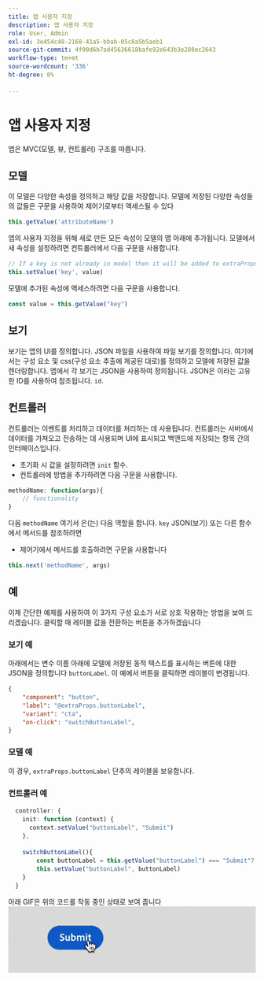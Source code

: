 ```yaml
---
title: 앱 사용자 지정
description: 앱 사용자 지정
role: User, Admin
exl-id: 3e454c48-2168-41a5-bbab-05c8a5b5aeb1
source-git-commit: 4f00d6b7ad45636618bafe92e643b3e288ec2643
workflow-type: tm+mt
source-wordcount: '336'
ht-degree: 0%

---
```


# 앱 사용자 지정

앱은 MVC(모델, 뷰, 컨트롤러) 구조를 따릅니다.

## 모델

이 모델은 다양한 속성을 정의하고 해당 값을 저장합니다. 모델에 저장된 다양한 속성들의 값들은 구문을 사용하여 제어기로부터 액세스될 수 있다

```typescript
this.getValue('attributeName')
```

앱의 사용자 지정을 위해 새로 만든 모든 속성이 모델의 맵 아래에 추가됩니다.
모델에서 새 속성을 설정하려면 컨트롤러에서 다음 구문을 사용합니다.

```typescript
// If a key is not already in model then it will be added to extraProps
this.setValue('key', value)
```

모델에 추가된 속성에 액세스하려면 다음 구문을 사용합니다.

```typescript
const value = this.getValue("key")
```

## 보기

보기는 앱의 UI를 정의합니다. JSON 파일을 사용하여 파일 보기를 정의합니다. 여기에서는 구성 요소 및 css(구성 요소 추출에 제공된 대로)를 정의하고 모델에 저장된 값을 렌더링합니다.
앱에서 각 보기는 JSON을 사용하여 정의됩니다. JSON은 이라는 고유한 ID를 사용하여 참조됩니다. `id`.

## 컨트롤러

컨트롤러는 이벤트를 처리하고 데이터를 처리하는 데 사용됩니다. 컨트롤러는 서버에서 데이터를 가져오고 전송하는 데 사용되며 UI에 표시되고 백엔드에 저장되는 항목 간의 인터페이스입니다.

- 초기화 시 값을 설정하려면 `init` 함수.
- 컨트롤러에 방법을 추가하려면 다음 구문을 사용합니다.

```typescript
methodName: function(args){
    // functionality
}
```

다음 `methodName` 여기서 은(는) 다음 역할을 합니다. `key` JSON(보기) 또는 다른 함수에서 메서드를 참조하려면

- 제어기에서 메서드를 호출하려면 구문을 사용합니다

```typescript
this.next('methodName', args)
```

## 예

이제 간단한 예제를 사용하여 이 3가지 구성 요소가 서로 상호 작용하는 방법을 보여 드리겠습니다.
클릭할 때 레이블 값을 전환하는 버튼을 추가하겠습니다

### 보기 예

아래에서는 변수 이름 아래에 모델에 저장된 동적 텍스트를 표시하는 버튼에 대한 JSON을 정의합니다 `buttonLabel`.
이 예에서 버튼을 클릭하면 레이블이 변경됩니다.

```JSON
{
    "component": "button",
    "label": "@extraProps.buttonLabel",
    "variant": "cta",
    "on-click": "switchButtonLabel",
}
```

### 모델 예

이 경우, `extraProps.buttonLabel` 단추의 레이블을 보유합니다.

### 컨트롤러 예

```typescript
  controller: {
    init: function (context) {
      context.setValue("buttonLabel", "Submit")
    },

    switchButtonLabel(){
        const buttonLabel = this.getValue("buttonLabel") === "Submit"? "Cancel" : "Submit"
        this.setValue("buttonLabel", buttonLabel)
    }
  }
```

아래 GIF은 위의 코드를 작동 중인 상태로 보여 줍니다
![basic_customization](imgs/basic_customisation.gif "기본 사용자 지정 단추")
